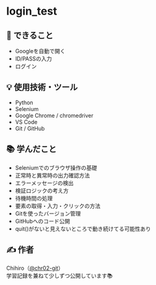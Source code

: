 # login_test

## 🚀 できること
- Googleを自動で開く
- ID/PASSの入力
- ログイン

## 💡 使用技術・ツール
- Python
- Selenium
- Google Chrome / chromedriver
- VS Code
- Git / GitHub

## 📚 学んだこと
- Seleniumでのブラウザ操作の基礎
- 正常時と異常時の出力確認方法
 - エラーメッセージの検出
 - 検証ロジックの考え方
 - 待機時間の処理
- 要素の取得・入力・クリックの方法
- Gitを使ったバージョン管理
- GitHubへのコード公開
- quit()がないと見えないところで動き続けてる可能性あり



## ✍️ 作者
Chihiro（[@chr02-git](https://github.com/chr02-git)）  
学習記録を兼ねて少しずつ公開しています📚
